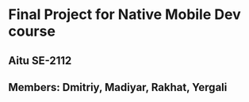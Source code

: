 # Final Project for Native Mobile Dev course
## Aitu SE-2112
## Members: Dmitriy, Madiyar, Rakhat, Yergali
